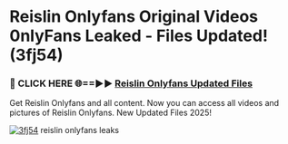 # Reislin Onlyfans Original Videos 0nlyFans Leaked - Files Updated! (3fj54)

<h3>🔴 CLICK HERE 🌐==►► <a href="https://tinyurl.com/x26r9saj" rel="nofollow">Reislin Onlyfans Updated Files</a></h3>

Get Reislin Onlyfans and all content. Now you can access all videos and pictures of Reislin Onlyfans. New Updated Files 2025!

[![3fj54](https://i.imgur.com/LkgZPqh.gif)](https://tinyurl.com/x26r9saj)
reislin onlyfans leaks